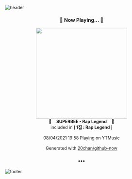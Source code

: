 ![header](https://capsule-render.vercel.app/api?type=wave&height=170&section=header&text=Hi.%20I'm%20SHIFT&fontColor=090707&fontAlignX=45&fontAlignY=65&fontSize=100)

<h3 align="center">🎵 Now Playing... 🎵</h3>
<p align="center">
  <a href="https://music.youtube.com/watch?v=3nB-JLxLrX0">
    <img width="300" src="https://lh3.googleusercontent.com/xCo2s3t7D--mu1PJYifAzhmSbxoLYlFgDM2WxE-U9P9JQbBp06Tp1UnccRM91oXkiW6TpApbSBGxp-6y">
  </a>
  <br>
  🎵&nbsp&nbsp&nbsp <b>SUPERBEE - Rap Legend</b> &nbsp&nbsp&nbsp🎵
  <br>
  included in <b>[ 1집 : Rap Legend ]</b>
  
  <br />
  <br />
  08/04/2021 19:58 Playing on YTMusic
  <br />
  <br />
  Generated with <a href="https://github.com/20chan/github-now">20chan/github-now</a>
</p>

<h3 align="center">•••</h3>

![footer](https://capsule-render.vercel.app/api?type=wave&height=150&section=footer)
